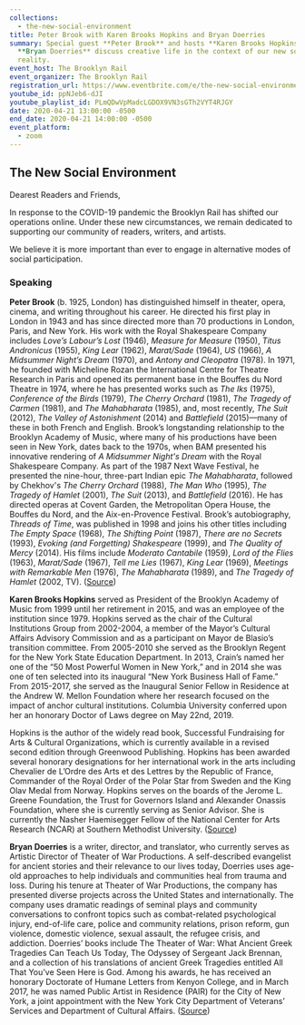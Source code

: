 ```yaml
---
collections:
  - the-new-social-environment
title: Peter Brook with Karen Brooks Hopkins and Bryan Doerries
summary: Special guest **Peter Brook** and hosts **Karen Brooks Hopkins** and
  **Bryan Doerries** discuss creative life in the context of our new social
  reality.
event_host: The Brooklyn Rail
event_organizer: The Brooklyn Rail
registration_url: https://www.eventbrite.com/e/the-new-social-environment-26-peter-brook-tickets-102427515456
youtube_id: ppNJeb6-dJI
youtube_playlist_id: PLmQDwVpMadcLGDOX9VN3sGTh2VYT4RJGY
date: 2020-04-21 13:00:00 -0500
end_date: 2020-04-21 14:00:00 -0500
event_platform:
  - zoom
---
```

## The New Social Environment

Dearest Readers and Friends,

In response to the COVID-19 pandemic the Brooklyn Rail has shifted our operations online. Under these new circumstances, we remain dedicated to supporting our community of readers, writers, and artists.

We believe it is more important than ever to engage in alternative modes of social participation.

### Speaking

**Peter Brook** (b. 1925, London) has distinguished himself in theater, opera, cinema, and writing throughout his career. He directed his first play in London in 1943 and has since directed more than 70 productions in London, Paris, and New York. His work with the Royal Shakespeare Company includes *Love’s Labour’s Lost* (1946), *Measure for Measure* (1950), *Titus Andronicus* (1955), *King Lear* (1962), *Marat/Sade* (1964), *US* (1966), *A Midsummer Night’s Dream* (1970), and *Antony and Cleopatra* (1978). In 1971, he founded with Micheline Rozan the International Centre for Theatre Research in Paris and opened its permanent base in the Bouffes du Nord Theatre in 1974, where he has presented works such as *The Iks* (1975), *Conference of the Birds* (1979), *The Cherry Orchard* (1981), *The Tragedy of Carmen* (1981), and *The Mahabharata* (1985), and, most recently, *The Suit* (2012), *The Valley of Astonishment* (2014) and *Battlefield* (2015)—many of these in both French and English. Brook’s longstanding relationship to the Brooklyn Academy of Music, where many of his productions have been seen in New York, dates back to the 1970s, when BAM presented his innovative rendering of *A Midsummer Night's Dream* with the Royal Shakespeare Company. As part of the 1987 Next Wave Festival, he presented the nine-hour, three-part Indian epic *The Mahabharata*, followed by Chekhov's *The Cherry Orchard* (1988), *The Man Who* (1995), *The Tragedy of Hamlet* (2001), *The Suit* (2013), and *Battlefield* (2016). He has directed operas at Covent Garden, the Metropolitan Opera House, the Bouffes du Nord, and the Aix-en-Provence Festival. Brook’s autobiography, *Threads of Time*, was published in 1998 and joins his other titles including *The Empty Space* (1968), *The Shifting Point* (1987), *There are no Secrets* (1993), *Evoking (and Forgetting) Shakespeare* (1999), and *The Quality of Mercy* (2014). His films include *Moderato Cantabile* (1959), *Lord of the Flies* (1963), *Marat/Sade* (1967), *Tell me Lies* (1967), *King Lear* (1969), *Meetings with Remarkable Men* (1976), *The Mahabharata* (1989), and *The Tragedy of Hamlet* (2002, TV). ([Source](https://crossingthelinefestival.org/2019/events/why/))

**Karen Brooks Hopkins** served as President of the Brooklyn Academy of Music from 1999 until her retirement in 2015, and was an employee of the institution since 1979. Hopkins served as the chair of the Cultural Institutions Group from 2002-2004, a member of the Mayor’s Cultural Affairs Advisory Commission and as a participant on Mayor de Blasio’s transition committee. From 2005-2010 she served as the Brooklyn Regent for the New York State Education Department. In 2013, Crain’s named her one of the “50 Most Powerful Women in New York,” and in 2014 she was one of ten selected into its inaugural “New York Business Hall of Fame.” From 2015-2017, she served as the Inaugural Senior Fellow in Residence at the Andrew W. Mellon Foundation where her research focused on the impact of anchor cultural institutions. Columbia University conferred upon her an honorary Doctor of Laws degree on May 22nd, 2019.

Hopkins is the author of the widely read book, Successful Fundraising for Arts & Cultural Organizations, which is currently available in a revised second edition through Greenwood Publishing. Hopkins has been awarded several honorary designations for her international work in the arts including Chevalier de L’Ordre des Arts et des Lettres by the Republic of France, Commander of the Royal Order of the Polar Star from Sweden and the King Olav Medal from Norway. Hopkins serves on the boards of the Jerome L. Greene Foundation, the Trust for Governors Island and Alexander Onassis Foundation, where she is currently serving as Senior Advisor. She is currently the Nasher Haemisegger Fellow of the National Center for Arts Research (NCAR) at Southern Methodist University. ([Source](https://onassisusa.org/about/karen-brooks-hopkins))

**Bryan Doerries** is a writer, director, and translator, who currently serves as Artistic Director of Theater of War Productions. A self-described evangelist for ancient stories and their relevance to our lives today, Doerries uses age-old approaches to help individuals and communities heal from trauma and loss. During his tenure at Theater of War Productions, the company has presented diverse projects across the United States and internationally. The company uses dramatic readings of seminal plays and community conversations to confront topics such as combat-related psychological injury, end-of-life care, police and community relations, prison reform, gun violence, domestic violence, sexual assault, the refugee crisis, and addiction. Doerries’ books include The Theater of War: What Ancient Greek Tragedies Can Teach Us Today, The Odyssey of Sergeant Jack Brennan, and a collection of his translations of ancient Greek Tragedies entitled All That You’ve Seen Here is God. Among his awards, he has received an honorary Doctorate of Humane Letters from Kenyon College, and in March 2017, he was named Public Artist in Residence (PAIR) for the City of New York, a joint appointment with the New York City Department of Veterans’ Services and Department of Cultural Affairs. ([Source](https://theaterofwar.com/about/core-team))
